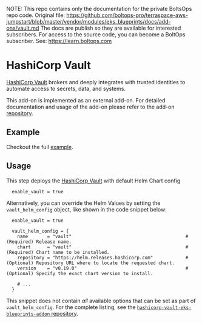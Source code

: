 <!-- note marker start -->
NOTE: This repo contains only the documentation for the private BoltsOps repo code.
Original file: https://github.com/boltops-pro/terraspace-aws-jumpstart/blob/master/vendor/modules/eks_blueprints/docs/add-ons/vault.md
The docs are publish so they are available for interested subscribers.
For access to the source code, you can become a BoltOps subscriber.
See: https://learn.boltops.com

<!-- note marker end -->

# HashiCorp Vault

[HashiCorp Vault](https://www.vaultproject.io) brokers and deeply integrates with trusted identities to automate access to secrets, data, and systems.

This add-on is implemented as an external add-on. For detailed documentation and usage of the add-on please refer to the add-on [repository](https://github.com/hashicorp/terraform-aws-hashicorp-vault-eks-addon).

## Example

Checkout the full [example](https://github.com/hashicorp/terraform-aws-hashicorp-vault-eks-addon/tree/main/blueprints/getting-started).

## Usage

This step deploys the [HashiCorp Vault](https://www.vaultproject.io) with default Helm Chart config

```hcl
  enable_vault = true
```

Alternatively, you can override the Helm Values by setting the `vault_helm_config` object, like shown in the code snippet below:

```hcl
  enable_vault = true

  vault_helm_config = {
    name       = "vault"                                          # (Required) Release name.
    chart      = "vault"                                          # (Required) Chart name to be installed.
    repository = "https://helm.releases.hashicorp.com"            # (Optional) Repository URL where to locate the requested chart.
    version    = "v0.19.0"                                        # (Optional) Specify the exact chart version to install.

    # ...
  }
```

This snippet does not contain _all_ available options that can be set as part of `vault_helm_config`. For the complete listing, see the [`hashicorp-vault-eks-blueprints-addon` repository](https://github.com/hashicorp/terraform-aws-hashicorp-vault-eks-addon/).
